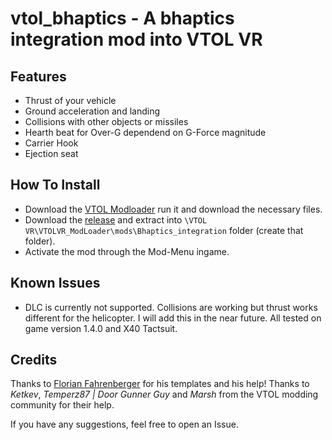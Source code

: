 # vtol_bhaptics - A bhaptics integration mod into VTOL VR
## Features

* Thrust of your vehicle
* Ground acceleration and landing
* Collisions with other objects or missiles
* Hearth beat for Over-G dependend on G-Force magnitude
* Carrier Hook
* Ejection seat

## How To Install

* Download the [VTOL Modloader](https://vtolvr-mods.com/) run it and download the necessary files.
* Download the [release](https://vtolvr-mods.com/mod/ywnjety7/) and extract into ``\VTOL VR\VTOLVR_ModLoader\mods\Bhaptics_integration`` folder (create that folder).
* Activate the mod through the Mod-Menu ingame.

## Known Issues
* DLC is currently not supported. Collisions are working but thrust works different for the helicopter. I will add this in the near future. All tested on game version 1.4.0 and X40 Tactsuit.

## Credits
Thanks to [Florian Fahrenberger](https://github.com/floh-bhaptics) for his templates and his help!
Thanks to *Ketkev*, *Temperz87 | Door Gunner Guy* and *Marsh* from the VTOL modding community for their help.

If you have any suggestions, feel free to open an Issue.
